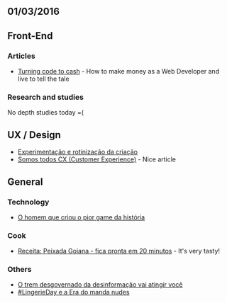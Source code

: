 01/03/2016
----------

## Front-End

### Articles

- [Turning code to cash](https://medium.freecodecamp.com/turning-code-to-cash-how-to-make-money-as-a-web-developer-and-live-to-tell-the-tale-f5eedc557b3e#.qt1peu38c) - How to make money as a Web Developer and live to tell the tale
 
### Research and studies

No depth studies today =(

## UX / Design

- [Experimentação e rotinização da criação](https://medium.com/@marcovincit/n%C3%A3o-consegui-ser-criativo-nesse-t%C3%ADtulo-desse-texto-sobre-criatividade-413154844074#.t6j31uemi)
- [Somos todos CX (Customer Experience)](http://arquiteturadeinformacao.com/user-experience/somos-todos-cx-customer-experience/) - Nice article

## General 
 
### Technology

- [O homem que criou o pior game da história](http://g1.globo.com/tecnologia/noticia/2016/02/o-homem-que-criou-o-pior-videogame-da-historia.html) 
 
### Cook

- [Receita: Peixada Goiana - fica pronta em 20 minutos](http://semmedida.com/receitas/receita-peixada-goiana-receita-da-minha-mae-fica-pronta-em-20-minutos/) - It's very tasty!

### Others

- [O trem desgovernado da desinformação vai atingir você](https://medium.com/@realeden/o-trem-desgovernado-da-desinforma%C3%A7%C3%A3o-vai-atingir-voc%C3%AA-c5f0347ad9d0#.3feeg65yt)
- [#LingerieDay e a Era do manda nudes](https://medium.com/@_aliciadelicia/lingerieday-e-a-era-do-manda-nudes-cd771adef7e9#.99v0ykwsb)
